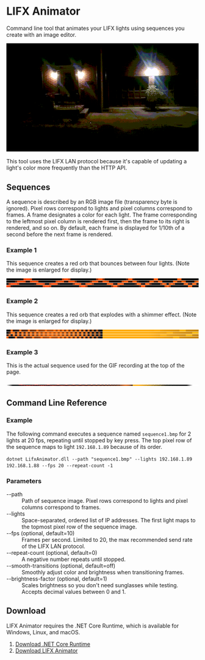# LIFX Animator
Command line tool that animates your LIFX lights using sequences you create with an image editor.

![Example recording](/Readme/recording.gif)

This tool uses the LIFX LAN protocol because it's capable of updating a light's color more frequently than the HTTP API.

## Sequences
A sequence is described by an RGB image file (transparency byte is ignored). Pixel rows correspond to lights and pixel columns correspond to frames. A frame designates a color for each light. The frame corresponding to the leftmost pixel column is rendered first,  then the frame to its right is rendered, and so on. By default, each frame is displayed for 1/10th of a second before the next frame is rendered.

### Example 1
This sequence creates a red orb that bounces between four lights. (Note the image is enlarged for display.)

![Bouncing orb effect](/Readme/bouncing-orb-effect.png)

### Example 2
This sequence creates a red orb that explodes with a shimmer effect. (Note the image is enlarged for display.)

![Exploding orb effect](/Readme/exploding-orb-effect.png)

### Example 3
This is the actual sequence used for the GIF recording at the top of the page.

![Bouncing and exploding orb script](/Readme/script.bmp)

## Command Line Reference

### Example
The following command executes a sequence named `sequence1.bmp` for 2 lights at 20 fps, repeating until stopped by key press. The top pixel row of the sequence maps to light `192.168.1.89` because of its order.

`dotnet LifxAnimator.dll --path "sequence1.bmp" --lights 192.168.1.89 192.168.1.88 --fps 20 --repeat-count -1`

### Parameters
<dl>
  <dt>--path</dt>
  <dd>Path of sequence image. Pixel rows correspond to lights and pixel columns correspond to frames.</dd>
  
  <dt>--lights</dt>
  <dd>Space-separated, ordered list of IP addresses. The first light maps to the topmost pixel row of the sequence image.</dd>
  
  <dt>--fps (optional, default=10)</dt>
  <dd>Frames per second. Limited to 20, the max recommended send rate of the LIFX LAN protocol.</dd>
  
  <dt>--repeat-count (optional, default=0)</dt>
  <dd>A negative number repeats until stopped.</dd>
  
  <dt>--smooth-transitions (optional, default=off)</dt>
  <dd>Smoothly adjust color and brightness when transitioning frames.</dd>
  
  <dt>--brightness-factor (optional, default=1)</dt>
  <dd>Scales brightness so you don't need sunglasses while testing. Accepts decimal values between 0 and 1.</dd>
</dl>

## Download
LIFX Animator requires the .NET Core Runtime, which is available for Windows, Linux, and macOS.
1. [Download .NET Core Runtime](https://www.microsoft.com/net/download)
2. [Download LIFX Animator](https://github.com/galehouse5/LifxAnimator/releases/latest)

